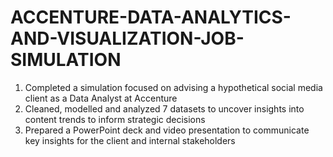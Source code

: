 # ACCENTURE-DATA-ANALYTICS-AND-VISUALIZATION-JOB-SIMULATION


1. Completed a simulation focused on advising a hypothetical social media client
   as a Data Analyst at Accenture
2. Cleaned, modelled and analyzed 7 datasets to uncover insights into content
   trends to inform strategic decisions
3. Prepared a PowerPoint deck and video presentation to communicate key insights
   for the client and internal stakeholders
